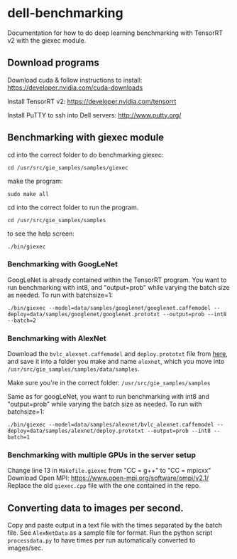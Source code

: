 # dell-benchmarking

Documentation for how to do deep learning benchmarking with TensorRT v2 with the giexec module.

## Download programs
Download cuda & follow instructions to install:
https://developer.nvidia.com/cuda-downloads

Install TensorRT v2:
https://developer.nvidia.com/tensorrt

Install PuTTY to ssh into Dell servers:
http://www.putty.org/

## Benchmarking with giexec module

cd into the correct folder to do benchmarking giexec:
```
cd /usr/src/gie_samples/samples/giexec
```

make the program:
```
sudo make all
```
cd into the correct folder to run the program.
```
cd /usr/src/gie_samples/samples
```
to see the help screen:
```
./bin/giexec
```
### Benchmarking with GoogLeNet 
GoogLeNet is already contained within the TensorRT program. You want to run benchmarking with int8, and "output=prob" while varying the batch size as needed.
To run with batchsize=1:
```
./bin/giexec --model=data/samples/googlenet/googlenet.caffemodel --deploy=data/samples/googlenet/googlenet.prototxt --output=prob --int8 --batch=2
```
### Benchmarking with AlexNet
Download the `bvlc_alexnet.caffemodel` and `deploy.prototxt` file from [here](https://github.com/yczeng/dell-benchmarking), and save it into a folder you make and name `alexnet`, which you move into `/usr/src/gie_samples/samples/data/samples`.

Make sure you're in the correct folder: `/usr/src/gie_samples/samples`

Same as for googLeNet, you want to run benchmarking with int8 and "output=prob" while varying the batch size as needed.
To run with batchsize=1:
```
./bin/giexec --model=data/samples/alexnet/bvlc_alexnet.caffemodel --deploy=data/samples/alexnet/deploy.prototxt --output=prob --int8 --batch=1
```
### Benchmarking with multiple GPUs in the server setup
Change line 13 in `Makefile.giexec` from "CC = g++" to "CC = mpicxx"
Download Open MPI: https://www.open-mpi.org/software/ompi/v2.1/
Replace the old `giexec.cpp` file with the one contained in the repo.


## Converting data to images per second.
Copy and paste output in a text file with the times separated by the batch file. See `AlexNetData` as a sample file for format.
Run the python script `processdata.py` to have times per run automatically converted to images/sec.
